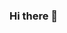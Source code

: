 ### Hi there 👋

<!--
**JiyaTanna0810/JiyaTanna0810** is a ✨ _special_ ✨ repository because its `README.md` (this file) appears on your GitHub profile.

Here are some ideas to get you started:

- 🔭 Imma cool girl dude
- 🌱 I like oranges and carrot because they are orange in color and orange color makes no sense in my life
- 👯 I make websites btw
- 🤔 I generally take help of myself
- 💬 I am a alive wikipaedia
- 📫 Mail me whenever u wish like (jk, I am not gonna write my email here, can't trust for spammers)
- 😄 I believe that life is fun maybe
- ⚡ Fun fact: I love my life not as much as u do
-->
